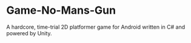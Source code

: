 # Game-No-Mans-Gun
A hardcore, time-trial 2D platformer game for Android written in C# and powered by Unity.
